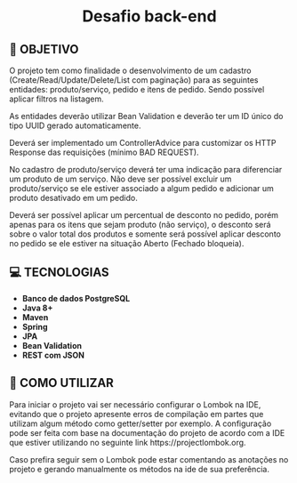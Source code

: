 <h1 align="center">Desafio back-end</h1>

## **:rocket: OBJETIVO**

<p>O projeto tem como finalidade o desenvolvimento de um cadastro (Create/Read/Update/Delete/List com paginação)
para as seguintes entidades: produto/serviço, pedido e itens de pedido. Sendo possível aplicar filtros na listagem.
</p>
<p>
As entidades deverão utilizar Bean Validation e deverão ter um ID único do tipo UUID gerado automaticamente.
</p>
<p>
Deverá ser implementado um ControllerAdvice para customizar os HTTP Response das
requisições (mínimo BAD REQUEST).
</p>
<p>
No cadastro de produto/serviço deverá ter uma indicação para diferenciar um produto de
um serviço. Não deve ser possível excluir um produto/serviço se ele estiver associado a algum pedido
e adicionar um produto desativado em um pedido.
</p>
<p>
Deverá ser possível aplicar um percentual de desconto no pedido, porém apenas para os
itens que sejam produto (não serviço), o desconto será sobre o valor total dos produtos
e somente será possível aplicar desconto no pedido se ele estiver na situação Aberto
(Fechado bloqueia).
</p>

## **:computer: TECNOLOGIAS**

  - **Banco de dados PostgreSQL**
  - **Java 8+**
  - **Maven**
  - **Spring**
  - **JPA**
  - **Bean Validation**
  - **REST com JSON**
  
## **:pushpin: COMO UTILIZAR**
<p>
Para iniciar o projeto vai ser necessário configurar o Lombok na IDE, evitando que o projeto apresente erros de compilação em partes que utilizam algum método 
como getter/setter por exemplo. A configuração pode ser feita com base na documentação do projeto de acordo com a IDE que estiver utilizando no seguinte link
https://projectlombok.org.
</p>
<p>
Caso prefira seguir sem o Lombok pode estar comentando as anotações no projeto e gerando manualmente os métodos na ide de sua preferência.
</p>

